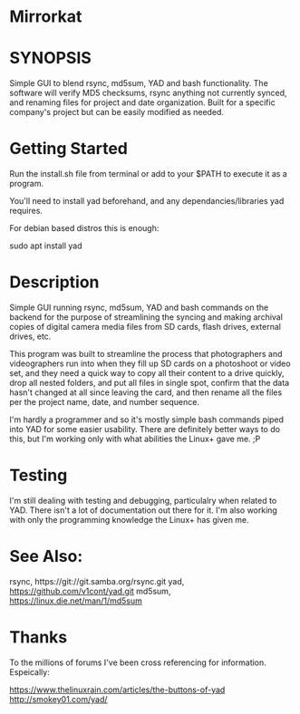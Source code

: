 # Mirrorkat

# SYNOPSIS
 Simple GUI to blend rsync, md5sum, YAD and bash functionality. The software will verify MD5 checksums, rsync anything not currently synced, and renaming files for project and date organization. Built for a specific company's project but can be easily modified as needed. 
 
# Getting Started
 Run the install.sh file from terminal or add to your $PATH to execute it as a program.
 
 You'll need to install yad beforehand, and any dependancies/libraries yad requires.

For debian based distros this is enough: 

sudo apt install yad
 

# Description 
 Simple GUI running rsync, md5sum, YAD and bash commands on the backend for the purpose of streamlining the syncing  and making  archival copies of digital camera media files from SD cards, flash drives, external drives, etc.

 This program was built to streamline the process that photographers and videographers run into when they fill up SD cards on a photoshoot or video set, and they need a quick way to copy all their content to a drive quickly, drop all nested folders, and put all files in single spot, confirm that the data hasn't changed at all since leaving the card, and then rename all the files per the project name, date, and number sequence. 
 
 I'm hardly a programmer and so it's mostly simple bash commands piped into YAD for some easier usability. There are definitely better ways to do this, but I'm  working only with what abilities the Linux+ gave me. ;P

# Testing
 I'm still dealing with testing and debugging, particulalry when related to YAD. There isn't a lot of documentation out there for it. I'm also working with only the programming knowledge the Linux+ has given me.
 

# See Also:
 rsync, https://git://git.samba.org/rsync.git
 yad, https://github.com/v1cont/yad.git
 md5sum, https://linux.die.net/man/1/md5sum

# Thanks 
 To the millions of forums I've been cross referencing for information. Espeically: 
 
 https://www.thelinuxrain.com/articles/the-buttons-of-yad
 http://smokey01.com/yad/
